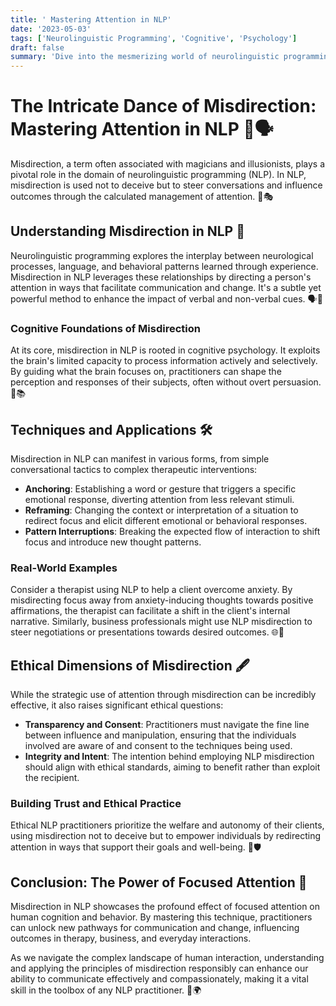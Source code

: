 ```yaml
---
title: ' Mastering Attention in NLP'
date: '2023-05-03'
tags: ['Neurolinguistic Programming', 'Cognitive', 'Psychology']
draft: false
summary: 'Dive into the mesmerizing world of neurolinguistic programming (NLP) and explore how the strategic use of misdirection harnesses the power of language to manipulate attention. From cognitive psychology to real-world applications, uncover the secrets and ethical considerations of this powerful communicative tool.'
---
```


# The Intricate Dance of Misdirection: Mastering Attention in NLP 🧠🗣️

Misdirection, a term often associated with magicians and illusionists, plays a pivotal role in the domain of neurolinguistic programming (NLP). In NLP, misdirection is used not to deceive but to steer conversations and influence outcomes through the calculated management of attention. 🧩🎭

## Understanding Misdirection in NLP 🔄

Neurolinguistic programming explores the interplay between neurological processes, language, and behavioral patterns learned through experience. Misdirection in NLP leverages these relationships by directing a person's attention in ways that facilitate communication and change. It's a subtle yet powerful method to enhance the impact of verbal and non-verbal cues. 🗣️🧠

### Cognitive Foundations of Misdirection

At its core, misdirection in NLP is rooted in cognitive psychology. It exploits the brain's limited capacity to process information actively and selectively. By guiding what the brain focuses on, practitioners can shape the perception and responses of their subjects, often without overt persuasion. 🧬📚

## Techniques and Applications 🛠️

Misdirection in NLP can manifest in various forms, from simple conversational tactics to complex therapeutic interventions:

- **Anchoring**: Establishing a word or gesture that triggers a specific emotional response, diverting attention from less relevant stimuli.
- **Reframing**: Changing the context or interpretation of a situation to redirect focus and elicit different emotional or behavioral responses.
- **Pattern Interruptions**: Breaking the expected flow of interaction to shift focus and introduce new thought patterns.

### Real-World Examples

Consider a therapist using NLP to help a client overcome anxiety. By misdirecting focus away from anxiety-inducing thoughts towards positive affirmations, the therapist can facilitate a shift in the client's internal narrative. Similarly, business professionals might use NLP misdirection to steer negotiations or presentations towards desired outcomes. 🌐💼

## Ethical Dimensions of Misdirection 🖋️

While the strategic use of attention through misdirection can be incredibly effective, it also raises significant ethical questions:

- **Transparency and Consent**: Practitioners must navigate the fine line between influence and manipulation, ensuring that the individuals involved are aware of and consent to the techniques being used.
- **Integrity and Intent**: The intention behind employing NLP misdirection should align with ethical standards, aiming to benefit rather than exploit the recipient.

### Building Trust and Ethical Practice

Ethical NLP practitioners prioritize the welfare and autonomy of their clients, using misdirection not to deceive but to empower individuals by redirecting attention in ways that support their goals and well-being. 🌟🛡️

## Conclusion: The Power of Focused Attention 🎯

Misdirection in NLP showcases the profound effect of focused attention on human cognition and behavior. By mastering this technique, practitioners can unlock new pathways for communication and change, influencing outcomes in therapy, business, and everyday interactions.

As we navigate the complex landscape of human interaction, understanding and applying the principles of misdirection responsibly can enhance our ability to communicate effectively and compassionately, making it a vital skill in the toolbox of any NLP practitioner. 🚀🌍
